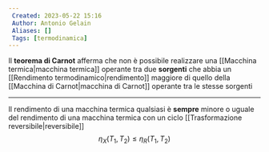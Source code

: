 ```yaml
---
 Created: 2023-05-22 15:16
 Author: Antonio Gelain
 Aliases: []
 Tags: [termodinamica]
---
```


Il **teorema di Carnot** afferma che non è possibile realizzare una [[Macchina termica|macchina termica]] operante tra due **sorgenti** che abbia un [[Rendimento termodinamico|rendimento]] maggiore di quello della [[Macchina di Carnot|macchina di Carnot]] operante tra le stesse sorgenti

---

Il rendimento di una macchina termica qualsiasi è **sempre** minore o uguale del rendimento di una macchina termica con un ciclo [[Trasformazione reversibile|reversibile]]
$$\eta_{X}(T_{1}, T_{2}) \le \eta_{R}(T_{1}, T_{2})$$
